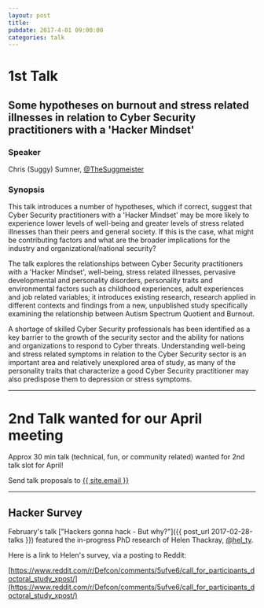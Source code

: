 ```yaml
---
layout: post
title: 
pubdate: 2017-4-01 09:00:00
categories: talk
---
```


# 1st Talk

##  Some hypotheses on burnout and stress related illnesses in relation to Cyber Security practitioners with a 'Hacker Mindset'

### Speaker

Chris (Suggy) Sumner, [@TheSuggmeister](https://twitter.com/TheSuggmeister)

### Synopsis

This talk introduces a number of hypotheses, which if correct, suggest that Cyber Security practitioners with a 'Hacker Mindset' may be more likely to experience lower levels of well-being and greater levels of stress related illnesses than their peers and general society. If this is the case, what might be contributing factors and what are the broader implications for the industry and organizational/national security?

The talk explores the relationships between Cyber Security practitioners with a 'Hacker Mindset', well-being, stress related illnesses, pervasive developmental and personality disorders, personality traits and environmental factors such as childhood experiences, adult experiences and job related variables; it introduces existing research, research applied in different contexts and findings from a new, unpublished study specifically examining the relationship between Autism Spectrum Quotient and Burnout.

A shortage of skilled Cyber Security professionals has been identified as a key barrier to the growth of the security sector and the ability for nations and organizations to respond to Cyber threats. Understanding well-being and stress related symptoms in relation to the Cyber Security sector is an important area and relatively unexplored area of study, as many of the personality traits that characterize a good Cyber Security practitioner may also predispose them to depression or stress symptoms.

<hr>

# 2nd Talk wanted for our April meeting

Approx 30 min talk (technical, fun, or community related) wanted for 2nd talk slot for April!

Send talk proposals to <a href="mailto:{{ site.email }}">{{ site.email }}</a>

<hr>

## Hacker Survey 

February's talk ["Hackers gonna hack - But why?"]({{ post_url 2017-02-28-talks }}) featured the in-progress PhD research of Helen Thackray, [@hel_ty](https://twitter.com/hel_ty).

Here is a link to Helen's survey, via a posting to Reddit:

[https://www.reddit.com/r/Defcon/comments/5ufve6/call_for_participants_doctoral_study_xpost/](https://www.reddit.com/r/Defcon/comments/5ufve6/call_for_participants_doctoral_study_xpost/)




